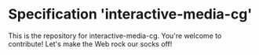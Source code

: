 
# Specification 'interactive-media-cg'

This is the repository for interactive-media-cg. You're welcome to contribute! Let's make the Web rock our socks
off!
